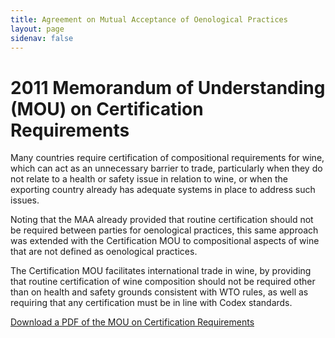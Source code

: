 ```yaml
---
title: Agreement on Mutual Acceptance of Oenological Practices
layout: page
sidenav: false
---
```

# 2011 Memorandum of Understanding (MOU) on Certification Requirements

Many countries require certification of compositional requirements for wine,  which can act as an unnecessary barrier to trade, particularly when they do not relate to a health or safety issue in relation to wine, or when the exporting country already has adequate systems in place to address such issues.

Noting that the MAA already provided that routine certification should not be required between parties for oenological practices, this same approach was extended with the Certification MOU to compositional aspects of wine that are not defined as oenological practices.

The Certification MOU facilitates international trade in wine, by providing that routine certification of wine composition should not be required other than on health and safety grounds consistent with WTO rules, as well as requiring that any certification must be in line with Codex standards.

<div class="tile_div">
    <a href="https://github.com/sldooley/test/files/9252353/mou.pdf">Download a PDF of the MOU on Certification Requirements</a>
          <div class="clear"></div>
</div>
